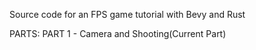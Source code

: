 Source code for an FPS game tutorial with Bevy and Rust

PARTS:
PART 1 - Camera and Shooting(Current Part)
